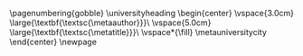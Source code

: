 <!-- Primeira Folha -->
<!-- 
Deverá conter os seguintes dados: 1) Universidade; 2) Unidade de Defesa; 3) Autor(a); 4) Título da dissertação/tese na língua em que o trabalho foi redigido (português, inglês ou espanhol); 5) No caso de dissertação/tese redigida em inglês ou espanhol, além do título original do trabalho, obrigatoriamente, também deverá constar o título em português; 6) Local (cidade); 7) Data (ano de depósito).
-->
\pagenumbering{gobble}
\universityheading
\begin{center}
    \vspace{3.0cm}
    \large{\textbf{\textsc{\metaauthor}}}\\
    \vspace{5.0cm}
    \large{\textbf{\textsc{\metatitle}}}\\
    \vspace*{\fill}
    \metauniversitycity
    \end{center}
\newpage